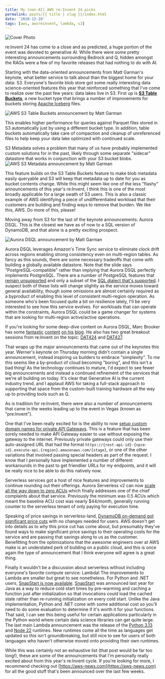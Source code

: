```yaml
---
title: My (non-AI) AWS re:Invent 24 picks
permalink: posts/{{ title | slug }}/index.html
date: '2020-12-10'
tags: [aws, awsreinvent, lambda, s3]
---
```

![Cover Photo](/images/posts/my-non-ai-reinvent24-picks/cover.png)

re:Invent 24 has come to a close and as predicted, a huge portion of the event was devoted to generative AI. While there were some pretty interesting announcements surrounding Bedrock and Q, hidden amongst the RAGs were a few of my favorite releases that had nothing to do with AI.

Starting with the data-oriented announcements from Matt Garman's keynote, what better service to talk about than the biggest home for your data: S3. Everyone's favorite blob store got some really interesting data science-oriented features this year that reinforced something that I've come to realize over the past few years: data lakes live in S3. First up is [**S3 Table Buckets**](https://aws.amazon.com/blogs/aws/new-amazon-s3-tables-storage-optimized-for-analytics-workloads/), a new bucket type that brings a number of improvements for buckets storing [Apache Iceberg](https://iceberg.apache.org) files.

![AWS S3 Table Buckets announcement by Matt Garman](/images/posts/my-non-ai-reinvent24-picks/S3-Table-Buckets.png)

This enables higher performance for queries against Parquet files stored in S3 automatically just by using a different bucket type. In addition, table buckets automatically take care of compaction and cleanup of unreferenced files to help keep your data lake optimized with continued scale.

S3 Metadata solves a problem that many of us have probably implemented custom solutions for in the past, likely through some separate "sidecar" datastore that works in conjunction with your S3 bucket blobs. 
![AWS S3 Metadata announcement by Matt Garman](/images/posts/my-non-ai-reinvent24-picks/S3-Metadata.png)

This feature builds on the S3 Table Buckets feature to make blob metadata easily queryable and S3 will keep that metadata up to date for you as bucket contents change. While this might seem like one of the less "flashy" announcements of this year's re:Invent, I think this is one of the most broadly applicable for a large swath of S3 users. This is also a classic example of AWS identifying a piece of undifferentiated workload that their customers are building and finding ways to remove that burden. We like this, AWS. Do more of this, please!

Moving away from S3 for the last of the keynote announcements: Aurora DSQL. This is the closest we have as of now to a SQL version of DynamoDB, and that alone is a pretty exciting prospect.

![Aurora DSQL announcement by Matt Garman](/images/posts/my-non-ai-reinvent24-picks/Aurora-DSQL.png)

Aurora DSQL leverages Amazon's Time Sync service to eliminate clock drift across regions enabling strong consistency even on multi-region tables. As fancy as this sounds, there are some necessary tradeoffs that come with building a globally available datastore. Note that the slide says "PostgreSQL-compatible" rather than implying that Aurora DSQL perfectly implements PostgreSQL. There are a number of PostgreSQL features that [remain unsupported](https://docs.aws.amazon.com/aurora-dsql/latest/userguide/working-with-postgresql-compatibility-unsupported-features.html) and only a subset of the [SQL dialect that's supported](https://docs.aws.amazon.com/aurora-dsql/latest/userguide/working-with-postgresql-compatibility-supported-sql-features.html). I suspect both of these lists will change slightly as the service moves toward general availability, though some omissions are almost certainly required as a byproduct of enabling this level of consistent multi-region operation. As someone who's been focused quite a bit on resilience lately, I'll be very interested to see how this service evolves. For workloads that can operate within the constraints, Aurora DSQL could be a game changer for systems that are looking for multi-region active/active operations.

If you're looking for some deep-dive content on Aurora DSQL, Marc Brooker has some [fantastic](https://brooker.co.za/blog/2024/12/03/aurora-dsql.html) [content](https://brooker.co.za/blog/2024/12/04/inside-dsql.html) [on his](https://brooker.co.za/blog/2024/12/05/inside-dsql-writes.html) [blog](https://brooker.co.za/blog/2024/12/06/inside-dsql-cap.html). He also has two great breakout sessions from re:Invent on the topic: [DAT424](https://www.youtube.com/watch?v=9wx5qNUJdCE) and [DAT427](https://www.youtube.com/watch?v=huGmR_mi5dQ).

That wraps up the major announcements that came out of the keynotes this year. Werner's keynote on Thursday morning didn't contain a single announcement, instead inspiring us builders to embrace "simplexity". To me this seems like a by-product of cloud becoming "boring", and this isn't a bad thing! As the technology continues to mature, I'd expect to see fewer big announcements and instead a continued refinement of the services that we're all building on today. It's clear that Generative AI is the current industry trend, and I applaud AWS for taking a full-stack approach to supporting that space from the custom-built training hardware all the way up to providing tools such as Q.

As is tradition for re:Invent, there were also a number of announcements that came in the weeks leading up to the event in Vegas (known as "pre:Invent"). 

One that I've been really excited for is the ability to now [setup custom domain names for private API Gateways](https://aws.amazon.com/blogs/compute/implementing-custom-domain-names-for-private-endpoints-with-amazon-api-gateway/). This is a feature that has been sorely needed to make API Gateway easier to use without exposing the gateway to the internet. Previously private gateways could only use their auto-assigned URL that had the format `https://{rest-api-id}-{vpce-id}.execute-api.{region}.amazonaws.com/{stage}`, or one of the other variations that involved passing special headers as part of the request. I know that I personally have implemented a number of different workarounds in the past to get friendlier URLs for my endpoints, and it will be really nice to be able to do this natively now.

Serverless services got a host of nice features and improvements to continue rounding out their offerings. Aurora Serverless v2 can now [scale all the way down to zero ACUs](https://aws.amazon.com/about-aws/whats-new/2024/11/amazon-aurora-serverless-v2-scaling-zero-capacity/) which finally addresses one of the chief complaints about that service. Previously the minimum was 0.5 ACUs which meant the baseline ACU cost was nearly $44/month, generally running counter to the serverless tenant of only paying for execution time.

Speaking of price savings in serverless-land, [DynamoDB on-demand got significant price cuts](https://aws.amazon.com/blogs/database/new-amazon-dynamodb-lowers-pricing-for-on-demand-throughput-and-global-tables/) with no changes needed for users. AWS doesn't get into details as to _why_ this price cut has come about, but presumably they've found ways to make significant price savings to their operating costs for the service and are passing that savings along to us as the customer. Benefitting from the optimizations that the awesome engineers over at AWS make is an understated perk of building on a public cloud, and this is once again the type of announcement that I think everyone will agree is a great thing.

Finally it wouldn't be a discussion about serverless without including everyone's favorite compute service: Lambda! The improvements to Lambda are smaller but great to see nonetheless. For Python and .NET users, [SnapStart is now available](https://aws.amazon.com/blogs/aws/aws-lambda-snapstart-for-python-and-net-functions-is-now-generally-available/). [SnapStart](https://docs.aws.amazon.com/lambda/latest/dg/snapstart.html) was announced last year for Java as a way to reduce cold start times by pre-warming and caching a function just after initialization so that invocations could load the cached state rather than re-running initialization on every cold start. Unlike the Java implementation, Python and .NET come with some additional cost so you'll need to do some evaluation to determine if it's worth it for your functions. That said, I can see this being useful for certain applications particularly in the Python world where certain data science libraries can get quite large. The last main Lambda announcement was the release of the [Python 3.13](https://aws.amazon.com/blogs/compute/python-3-13-runtime-now-available-in-aws-lambda/) and [Node 22](https://aws.amazon.com/blogs/compute/node-js-22-runtime-now-available-in-aws-lambda/) runtimes. New runtimes come all the time as languages get updated so this isn't groundbreaking, but still nice to see for users of both languages who haven't otherwise moved onto providing their own runtimes.

While this was certainly not an exhaustive list (that post would be far too long!), these are some of the announcements that I'm personally really excited about from this year's re:Invent cycle. If you're looking for more, I recommend checking out [https://aws-news.com](https://aws-news.com) for all the good stuff that's been announced over the last few weeks. 